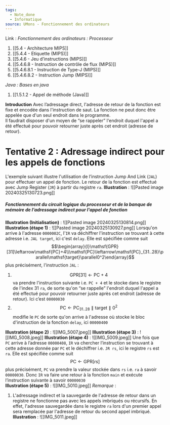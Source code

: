 ```yaml
---
tags:
  - Note_done
  - Informatique
source: UMons - Fonctionnement des ordinateurs
---
```


Link :
_Fonctionnement des ordinateurs : Processeur_
1. [[5.4 - Architecture MIPS]]
2. [[5.4.4 - Etiquette (MIPS)]]
4. [[5.4.6 - Jeu d’instructions (MIPS)]]
6. [[5.4.6.8 - Instruction de contrôle de flux (MIPS)]]
7. [[5.4.6.8.1 - Instruction de Type-J (MIPS)]]
8. [[5.4.6.8.2 - Instruction Jump (MIPS)]]

_Java : Bases en java_
1. [[1.5.1.2 - Appel de méthode (Java)]]

**Introduction**
Avec l’adressage direct, l'adresse de retour de la fonction est fixe et encodée dans l'instruction de saut. La fonction ne peut donc être appelée que d'un seul endroit dans le programme. 
\
Il faudrait disposer d'un moyen de “se rappeler” l'endroit duquel l'appel a été effectué pour pouvoir retourner juste après cet endroit (adresse de retour).
# Tentative 2 : Adressage indirect pour les appels de fonctions
L'exemple suivant illustre l'utilisation de l’instruction Jump And Link (`JAL`) pour effectuer un appel de fonction. Le retour de la fonction est effectué avec Jump Register (`JR`) à partir du registre `ra`.
**Illustration** : ![[Pasted image 20240325130723.png]]
##### Fonctionnement du circuit logique du processeur et de la banque de mémoire de l’adressage indirect pour l'appel de fonction
**Illustration (Initialisation)** : ![[Pasted image 20240325130814.png]]
**Illustration (étape 1)** : ![[Pasted image 20240325130927.png]]
Lorsqu'on arrive à l'adresse `0000002C`, l'`IR` va déchiffrer l'instruction se trouvant à cette adresse i.e. `JAL target`, ici c'est `delay`. Elle est spécifiée comme suit $$\begin{array}{l}\mathsf{GPR}[31]\leftarrow\mathsf{PC}+4\\\mathsf{PC}\leftarrow\mathsf{PC}_{31..28}\parallel\mathsf{target}\parallel0^2\end{array}$$ plus précisément, l'instruction `JAL` :
1. $$\mathsf{GPR}[31]\leftarrow\mathsf{PC}+4$$va prendre l'instruction suivante i.e. `PC + 4` et le stocke dans le registre de l'index 31 `ra`, de sorte qu'on “se rappelle” l'endroit duquel l'appel a été effectué pour pouvoir retourner juste après cet endroit (adresse de retour). Ici c’est `00000030`
2. $$\mathsf{PC}\leftarrow\mathsf{PC}_{31..28}\parallel\mathsf{target}\parallel0^2$$modifie le `PC` de sorte qu'on arrive à l'adresse où stocke le bloc d'instruction de la fonction `delay`, ici `00000400`

**Illustration (étape 2)** : ![[IMG_5007.jpeg]]
**Illustration (étape 3)** : ![[IMG_5008.jpeg]]
**Illustration (étape 4)** : ![[IMG_5009.jpeg]]
Une fois que `PC` arrive à l’adresse `00000408`, `IR` va chercher l’instruction se trouvant à cette adresse donnée par `PC` et le déchiffrer i.e. `JR rs`, ici le registre `rs` est `ra`. Elle est spécifiée comme suit $$\mathsf{PC}\leftarrow\mathsf{GPR}\left[rs\right]$$ plus précisément, `PC` va prendre la valeur stockée dans `rs` i.e. `ra` à savoir `00000030`. Donc `IR` va faire une retour à la fonction `main` et exécute l’instruction suivante à savoir `00000030` 
\
**Illustration (étape 5)** : ![[IMG_5010.jpeg]]
_Remarque_ :
1. L'adressage indirect et la sauvegarde de l'adresse de retour dans un registre ne fonctionne pas avec les appels imbriqués ou récursifs. En effet, l'adresse sauvegardée dans le registre `ra` lors d'un premier appel sera remplacée par l'adresse de retour du second appel imbriqué.
\
**Illustration** : ![[IMG_5011.jpeg]]